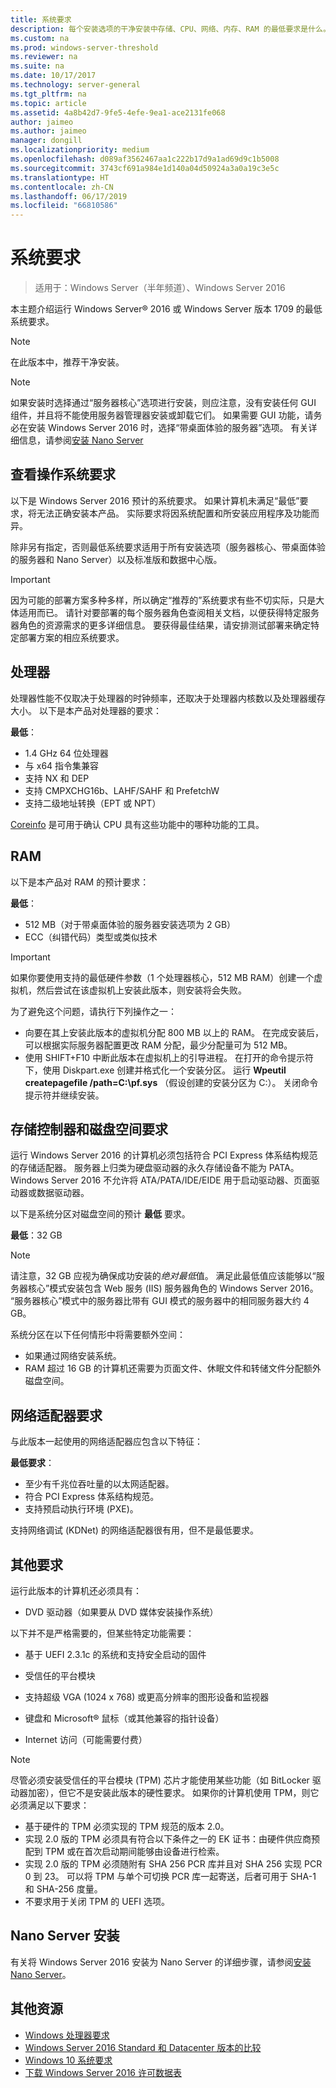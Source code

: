 ```yaml
---
title: 系统要求
description: 每个安装选项的干净安装中存储、CPU、网络、内存、RAM 的最低要求是什么。
ms.custom: na
ms.prod: windows-server-threshold
ms.reviewer: na
ms.suite: na
ms.date: 10/17/2017
ms.technology: server-general
ms.tgt_pltfrm: na
ms.topic: article
ms.assetid: 4a8b42d7-9fe5-4efe-9ea1-ace2131fe068
author: jaimeo
ms.author: jaimeo
manager: dongill
ms.localizationpriority: medium
ms.openlocfilehash: d089af3562467aa1c222b17d9a1ad69d9c1b5008
ms.sourcegitcommit: 3743cf691a984e1d140a04d50924a3a0a19c3e5c
ms.translationtype: HT
ms.contentlocale: zh-CN
ms.lasthandoff: 06/17/2019
ms.locfileid: "66810586"
---
```

# <a name="system-requirements"></a>系统要求

>适用于：Windows Server（半年频道）、Windows Server 2016 

本主题介绍运行 Windows Server&reg; 2016 或 Windows Server 版本 1709 的最低系统要求。

> [!NOTE]  
> 在此版本中，推荐干净安装。  

> [!NOTE]  
> 如果安装时选择通过“服务器核心”选项进行安装，则应注意，没有安装任何 GUI 组件，并且将不能使用服务器管理器安装或卸载它们。 如果需要 GUI 功能，请务必在安装 Windows Server 2016 时，选择“带桌面体验的服务器”选项。 有关详细信息，请参阅[安装 Nano Server](Getting-Started-with-Nano-Server.md)  


## <a name="review-system-requirements"></a>查看操作系统要求  
以下是 Windows Server 2016 预计的系统要求。 如果计算机未满足“最低”要求，将无法正确安装本产品。 实际要求将因系统配置和所安装应用程序及功能而异。

除非另有指定，否则最低系统要求适用于所有安装选项（服务器核心、带桌面体验的服务器和 Nano Server）以及标准版和数据中心版。  

> [!IMPORTANT]  
> 因为可能的部署方案多种多样，所以确定“推荐的”系统要求有些不切实际，只是大体适用而已。 请针对要部署的每个服务器角色查阅相关文档，以便获得特定服务器角色的资源需求的更多详细信息。 要获得最佳结果，请安排测试部署来确定特定部署方案的相应系统要求。  


## <a name="processor"></a>处理器  
处理器性能不仅取决于处理器的时钟频率，还取决于处理器内核数以及处理器缓存大小。 以下是本产品对处理器的要求：  

**最低**：  
- 1.4 GHz 64 位处理器  
- 与 x64 指令集兼容  
- 支持 NX 和 DEP  
- 支持 CMPXCHG16b、LAHF/SAHF 和 PrefetchW  
- 支持二级地址转换（EPT 或 NPT）  

[Coreinfo](https://technet.microsoft.com/sysinternals/cc835722.aspx) 是可用于确认 CPU 具有这些功能中的哪种功能的工具。

## <a name="ram"></a>RAM  
以下是本产品对 RAM 的预计要求：  

**最低**：  
- 512 MB（对于带桌面体验的服务器安装选项为 2 GB）
- ECC（纠错代码）类型或类似技术  

> [!IMPORTANT]  
> 如果你要使用支持的最低硬件参数（1 个处理器核心，512 MB RAM）创建一个虚拟机，然后尝试在该虚拟机上安装此版本，则安装将会失败。  
>   
> 为了避免这个问题，请执行下列操作之一：  
>   
> -   向要在其上安装此版本的虚拟机分配 800 MB 以上的 RAM。 在完成安装后，可以根据实际服务器配置更改 RAM 分配，最少分配量可为 512 MB。  
> -   使用 SHIFT+F10 中断此版本在虚拟机上的引导进程。 在打开的命令提示符下，使用 Diskpart.exe 创建并格式化一个安装分区。 运行 **Wpeutil createpagefile /path=C:\pf.sys** （假设创建的安装分区为 C:）。 关闭命令提示符并继续安装。  

## <a name="storage-controller-and-disk-space-requirements"></a>存储控制器和磁盘空间要求  
运行 Windows Server 2016 的计算机必须包括符合 PCI Express 体系结构规范的存储适配器。 服务器上归类为硬盘驱动器的永久存储设备不能为 PATA。 Windows Server 2016 不允许将 ATA/PATA/IDE/EIDE 用于启动驱动器、页面驱动器或数据驱动器。  

以下是系统分区对磁盘空间的预计 **最低** 要求。  

**最低**：32 GB  

> [!NOTE]
> 请注意，32 GB 应视为确保成功安装的*绝对最低*值。 满足此最低值应该能够以“服务器核心”模式安装包含 Web 服务 (IIS) 服务器角色的 Windows Server 2016。 “服务器核心”模式中的服务器比带有 GUI 模式的服务器中的相同服务器大约 4 GB。 
> 
> 系统分区在以下任何情形中将需要额外空间：  
> 
> -   如果通过网络安装系统。  
> -   RAM 超过 16 GB 的计算机还需要为页面文件、休眠文件和转储文件分配额外磁盘空间。  

## <a name="network-adapter-requirements"></a>网络适配器要求  

与此版本一起使用的网络适配器应包含以下特征：  

**最低要求**：  
- 至少有千兆位吞吐量的以太网适配器。  
- 符合 PCI Express 体系结构规范。  
- 支持预启动执行环境 (PXE)。  

支持网络调试 (KDNet) 的网络适配器很有用，但不是最低要求。   

## <a name="other-requirements"></a>其他要求  
运行此版本的计算机还必须具有：  


-   DVD 驱动器（如果要从 DVD 媒体安装操作系统）  

以下并不是严格需要的，但某些特定功能需要：  

- 基于 UEFI 2.3.1c 的系统和支持安全启动的固件  
- 受信任的平台模块  

-   支持超级 VGA (1024 x 768) 或更高分辨率的图形设备和监视器  

-   键盘和 Microsoft&reg; 鼠标（或其他兼容的指针设备）  

-   Internet 访问（可能需要付费）  

> [!NOTE]  
> 尽管必须安装受信任的平台模块 (TPM) 芯片才能使用某些功能（如 BitLocker 驱动器加密），但它不是安装此版本的硬性要求。 如果你的计算机使用 TPM，则它必须满足以下要求：  
>  
> - 基于硬件的 TPM 必须实现的 TPM 规范的版本 2.0。  
> - 实现 2.0 版的 TPM 必须具有符合以下条件之一的 EK 证书：由硬件供应商预配到 TPM 或在首次启动期间能够由设备进行检索。  
> - 实现 2.0 版的 TPM 必须随附有 SHA 256 PCR 库并且对 SHA 256 实现 PCR 0 到 23。 可以将 TPM 与单个可切换 PCR 库一起寄送，后者可用于 SHA-1 和 SHA-256 度量。  
> - 不要求用于关闭 TPM 的 UEFI 选项。  

## <a name="installation-of-nano-server"></a>Nano Server 安装  
有关将 Windows Server 2016 安装为 Nano Server 的详细步骤，请参阅[安装 Nano Server](Getting-Started-with-Nano-Server.md)。

## <a name="additional-resources"></a>其他资源
- [Windows 处理器要求](https://docs.microsoft.com/windows-hardware/design/minimum/windows-processor-requirements)
- [Windows Server 2016 Standard 和 Datacenter 版本的比较](https://docs.microsoft.com/windows-server/get-started/2016-edition-comparison)
- [Windows 10 系统要求](https://www.microsoft.com/windows/windows-10-specifications#system-specifications)
- [下载 Windows Server 2016 许可数据表](http://download.microsoft.com/download/7/2/9/7290EA05-DC56-4BED-9400-138C5701F174/WS2016LicensingDatasheet.pdf)
